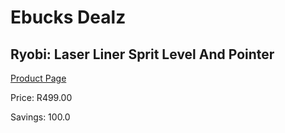 
# Ebucks Dealz
## Ryobi: Laser Liner Sprit Level And Pointer
[Product Page](https://www.ebucks.com/web/shop/productSelected.do?prodId=335451569&catId=370101825)

Price: R499.00

Savings: 100.0


	